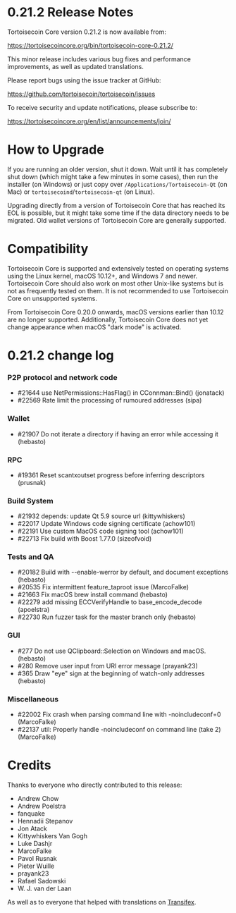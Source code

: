 0.21.2 Release Notes
====================

Tortoisecoin Core version 0.21.2 is now available from:

  <https://tortoisecoincore.org/bin/tortoisecoin-core-0.21.2/>

This minor release includes various bug fixes and performance
improvements, as well as updated translations.

Please report bugs using the issue tracker at GitHub:

  <https://github.com/tortoisecoin/tortoisecoin/issues>

To receive security and update notifications, please subscribe to:

  <https://tortoisecoincore.org/en/list/announcements/join/>

How to Upgrade
==============

If you are running an older version, shut it down. Wait until it has completely
shut down (which might take a few minutes in some cases), then run the
installer (on Windows) or just copy over `/Applications/Tortoisecoin-Qt` (on Mac)
or `tortoisecoind`/`tortoisecoin-qt` (on Linux).

Upgrading directly from a version of Tortoisecoin Core that has reached its EOL is
possible, but it might take some time if the data directory needs to be migrated. Old
wallet versions of Tortoisecoin Core are generally supported.

Compatibility
==============

Tortoisecoin Core is supported and extensively tested on operating systems
using the Linux kernel, macOS 10.12+, and Windows 7 and newer.  Tortoisecoin
Core should also work on most other Unix-like systems but is not as
frequently tested on them.  It is not recommended to use Tortoisecoin Core on
unsupported systems.

From Tortoisecoin Core 0.20.0 onwards, macOS versions earlier than 10.12 are no
longer supported. Additionally, Tortoisecoin Core does not yet change appearance
when macOS "dark mode" is activated.


0.21.2 change log
=================

### P2P protocol and network code

- #21644 use NetPermissions::HasFlag() in CConnman::Bind() (jonatack)
- #22569 Rate limit the processing of rumoured addresses (sipa)

### Wallet

- #21907 Do not iterate a directory if having an error while accessing it (hebasto)

### RPC

- #19361 Reset scantxoutset progress before inferring descriptors (prusnak)

### Build System

- #21932 depends: update Qt 5.9 source url (kittywhiskers)
- #22017 Update Windows code signing certificate (achow101)
- #22191 Use custom MacOS code signing tool (achow101)
- #22713 Fix build with Boost 1.77.0 (sizeofvoid)

### Tests and QA

- #20182 Build with --enable-werror by default, and document exceptions (hebasto)
- #20535 Fix intermittent feature_taproot issue (MarcoFalke)
- #21663 Fix macOS brew install command (hebasto)
- #22279 add missing ECCVerifyHandle to base_encode_decode (apoelstra)
- #22730 Run fuzzer task for the master branch only (hebasto)

### GUI

- #277 Do not use QClipboard::Selection on Windows and macOS. (hebasto)
- #280 Remove user input from URI error message (prayank23)
- #365 Draw "eye" sign at the beginning of watch-only addresses (hebasto)

### Miscellaneous

- #22002 Fix crash when parsing command line with -noincludeconf=0 (MarcoFalke)
- #22137 util: Properly handle -noincludeconf on command line (take 2) (MarcoFalke)


Credits
=======

Thanks to everyone who directly contributed to this release:

- Andrew Chow
- Andrew Poelstra
- fanquake
- Hennadii Stepanov
- Jon Atack
- Kittywhiskers Van Gogh
- Luke Dashjr
- MarcoFalke
- Pavol Rusnak
- Pieter Wuille
- prayank23
- Rafael Sadowski
- W. J. van der Laan


As well as to everyone that helped with translations on
[Transifex](https://www.transifex.com/tortoisecoin/tortoisecoin/).
